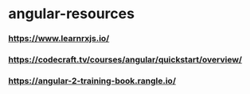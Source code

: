 # angular-resources


### https://www.learnrxjs.io/

### https://codecraft.tv/courses/angular/quickstart/overview/

### https://angular-2-training-book.rangle.io/
